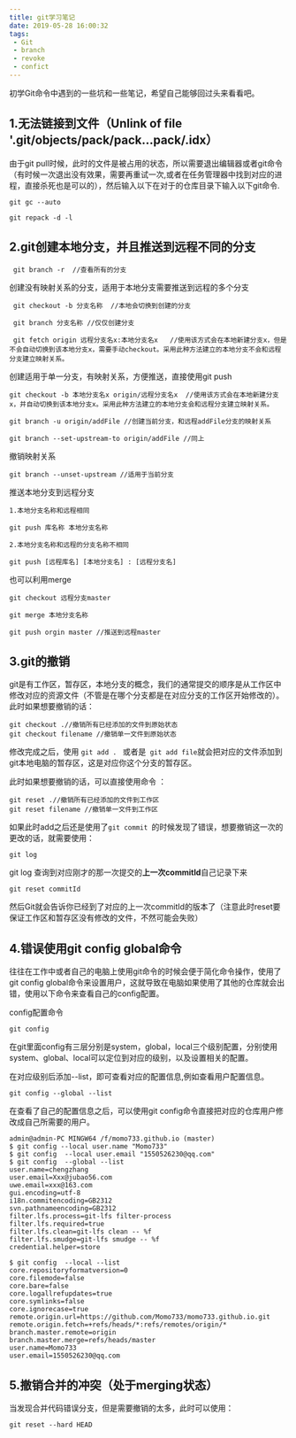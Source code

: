 ```yaml
---
title: git学习笔记
date: 2019-05-28 16:00:32
tags:
 - Git
 - branch
 - revoke
 - confict
---
```


初学Git命令中遇到的一些坑和一些笔记，希望自己能够回过头来看看吧。
## 1.无法链接到文件（Unlink of file '.git/objects/pack/pack...pack/.idx）
 由于git pull时候，此时的文件是被占用的状态，所以需要退出编辑器或者git命令（有时候一次退出没有效果，需要再重试一次,或者在任务管理器中找到对应的进程，直接杀死也是可以的），然后输入以下在对于的仓库目录下输入以下git命令.
```
git gc --auto

git repack -d -l 
```
## 2.git创建本地分支，并且推送到远程不同的分支

```
 git branch -r  //查看所有的分支
```
创建没有映射关系的分支，适用于本地分支需要推送到远程的多个分支
```
 git checkout -b 分支名称  //本地会切换到创建的分支

 git branch 分支名称 //仅仅创建分支

 git fetch origin 远程分支名x:本地分支名x   //使用该方式会在本地新建分支x，但是不会自动切换到该本地分支x，需要手动checkout。采用此种方法建立的本地分支不会和远程分支建立映射关系。

```
创建适用于单一分支，有映射关系，方便推送，直接使用git push 
```
git checkout -b 本地分支名x origin/远程分支名x  //使用该方式会在本地新建分支x，并自动切换到该本地分支x。采用此种方法建立的本地分支会和远程分支建立映射关系。

git branch -u origin/addFile //创建当前分支，和远程addFile分支的映射关系

git branch --set-upstream-to origin/addFile //同上
```
撤销映射关系
```
git branch --unset-upstream //适用于当前分支
```
推送本地分支到远程分支
```
1.本地分支名称和远程相同

git push 库名称 本地分支名称

2.本地分支名称和远程的分支名称不相同

git push [远程库名] [本地分支名] : [远程分支名]

```
也可以利用merge
```
git checkout 远程分支master

git merge 本地分支名称

git push orgin master //推送到远程master

```
## 3.git的撤销
git是有工作区，暂存区，本地分支的概念，我们的通常提交的顺序是从工作区中修改对应的资源文件（不管是在哪个分支都是在对应分支的工作区开始修改的）。
此时如果想要撤销的话：
```
git checkout .//撤销所有已经添加的文件到原始状态
git checkout filename //撤销单一文件到原始状态
```
修改完成之后，使用 ```git add . ``` 或者是``` git add file```就会把对应的文件添加到git本地电脑的暂存区，这是对应你这个分支的暂存区。

此时如果想要撤销的话，可以直接使用命令 ：
```
git reset .//撤销所有已经添加的文件到工作区
git reset filename //撤销单一文件到工作区
```
如果此时add之后还是使用了```git commit ```的时候发现了错误，想要撤销这一次的更改的话，就需要使用：
```
git log 
```
git log 查询到对应刚才的那一次提交的**上一次commitId**自己记录下来
```
git reset commitId
```
然后Git就会告诉你已经到了对应的上一次commitId的版本了（注意此时reset要保证工作区和暂存区没有修改的文件，不然可能会失败）

## 4.错误使用git config global命令
往往在工作中或者自己的电脑上使用git命令的时候会便于简化命令操作，使用了git config global命令来设置用户，这就导致在电脑如果使用了其他的仓库就会出错，使用以下命令来查看自己的config配置。

config配置命令
```
git config
```
在git里面config有三层分别是system，global，local三个级别配置，分别使用system、global、local可以定位到对应的级别，以及设置相关的配置。

在对应级别后添加--list，即可查看对应的配置信息,例如查看用户配置信息。
```
git config --global --list
```
在查看了自己的配置信息之后，可以使用git config命令直接把对应的仓库用户修改成自己所需要的用户。
```
admin@admin-PC MINGW64 /f/momo733.github.io (master)
$ git config --local user.name "Momo733"
$ git config  --local user.email "1550526230@qq.com"
$ git config  --global --list
user.name=chengzhang
user.email=Xxx@jubao56.com
uwe.email=xxx@163.com
gui.encoding=utf-8
i18n.commitencoding=GB2312
svn.pathnameencoding=GB2312
filter.lfs.process=git-lfs filter-process
filter.lfs.required=true
filter.lfs.clean=git-lfs clean -- %f
filter.lfs.smudge=git-lfs smudge -- %f
credential.helper=store

$ git config  --local --list
core.repositoryformatversion=0
core.filemode=false
core.bare=false
core.logallrefupdates=true
core.symlinks=false
core.ignorecase=true
remote.origin.url=https://github.com/Momo733/momo733.github.io.git
remote.origin.fetch=+refs/heads/*:refs/remotes/origin/*
branch.master.remote=origin
branch.master.merge=refs/heads/master
user.name=Momo733
user.email=1550526230@qq.com
```
## 5.撤销合并的冲突（处于merging状态）
当发现合并代码错误分支，但是需要撤销的太多，此时可以使用：
```
git reset --hard HEAD
```
